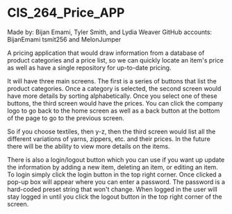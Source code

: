 # CIS_264_Price_APP

Made by: Bijan Emami, Tyler Smith, and Lydia Weaver
GitHub accounts: BijanEmami tsmit256 and MelonJumper

A pricing application that would draw information from a database of product categories and a price list,
so we can quickly locate an item's price as well as have a single repository for up-to-date pricing.

It will have three main screens. The first is a series of buttons that list the product categories.
Once a category is selected, the second screen would have more details by sorting alphabetically.
Once you select one of these buttons, the third screen would have the prices. You can click the
company logo to go back to the home screen as well as a back button at the bottom of the page to go to
the previous screen.

So if you choose textiles, then y-z, then the third screen would list all the different variations of
yarns, zippers, etc. and their prices. In the future there will be the ability to view more details on the items.

There is also a login/logout button which you can use if you want up update the information by
adding a new item, deleting an item, or editing an item. To login simply click the login button
in the top right corner. Once clicked a pop-up box will appear where you can enter a password.
The password is a hard-coded preset string that won't change. When logged in the user will stay
logged in until you click the logout button in the top right corner of the screen.
